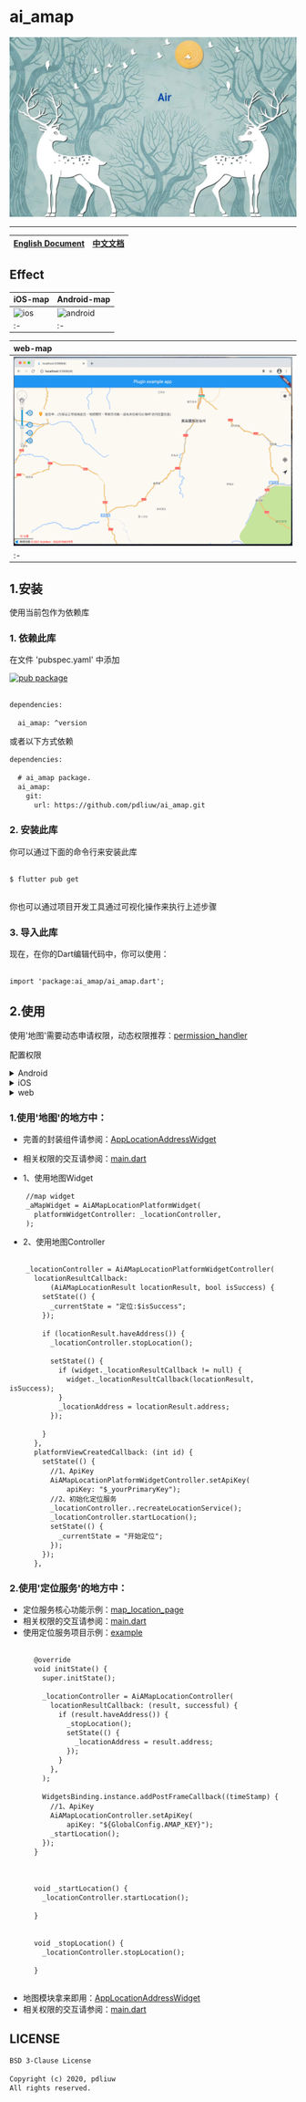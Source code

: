 # ai_amap

![totem](https://raw.githubusercontent.com/pdliuw/pdliuw.github.io/master/images/totem_four_logo.jpg)

-----

|[English Document](https://github.com/pdliuw/ai_amap/blob/master/README_EN.md)|[中文文档](https://github.com/pdliuw/ai_amap)|
|:-|:-|

## Effect

|iOS-map|Android-map|
|:-|:-|
|![ios](https://github.com/pdliuw/ai_amap/blob/master/example/gif/ai_amap_ios.gif)|![android](https://github.com/pdliuw/ai_amap/blob/master/example/gif/ai_amap_android.gif)|
|:-|:-|

|web-map|
|:-|
|![web](https://github.com/pdliuw/ai_amap/blob/master/example/gif/ai_amap_web.gif)|
|:-|

## 1.安装

使用当前包作为依赖库

### 1. 依赖此库

在文件 'pubspec.yaml' 中添加

[![pub package](https://img.shields.io/pub/v/ai_amap.svg)](https://pub.dev/packages/ai_amap)

```

dependencies:

  ai_amap: ^version

```

或者以下方式依赖

```
dependencies:

  # ai_amap package.
  ai_amap:
    git:
      url: https://github.com/pdliuw/ai_amap.git

```

### 2. 安装此库

你可以通过下面的命令行来安装此库

```

$ flutter pub get


```

你也可以通过项目开发工具通过可视化操作来执行上述步骤

### 3. 导入此库

现在，在你的Dart编辑代码中，你可以使用：

```

import 'package:ai_amap/ai_amap.dart';

```

## 2.使用

使用'地图'需要动态申请权限，动态权限推荐：[permission_handler](https://github.com/Baseflow/flutter-permission-handler)

配置权限

<details>
<summary>Android</summary>

```

    <!--
    地图SDK（包含其搜索功能）需要的基础权限
    -->

    <!--允许程序打开网络套接字-->
    <uses-permission android:name="android.permission.INTERNET" />
    <!--允许程序设置内置sd卡的写权限-->
    <uses-permission android:name="android.permission.WRITE_EXTERNAL_STORAGE" />
    <!--允许程序获取网络状态-->
    <uses-permission android:name="android.permission.ACCESS_NETWORK_STATE" />
    <!--允许程序访问WiFi网络信息-->
    <uses-permission android:name="android.permission.ACCESS_WIFI_STATE" />
    <!--允许程序读写手机状态和身份-->
    <uses-permission android:name="android.permission.READ_PHONE_STATE" />
    <!--允许程序访问CellID或WiFi热点来获取粗略的位置-->
    <uses-permission android:name="android.permission.ACCESS_COARSE_LOCATION" />

    <!--
    地图定位需要的权限
    -->

    <!--用于进行网络定位-->
    <uses-permission android:name="android.permission.ACCESS_COARSE_LOCATION"/>
    <!--用于访问GPS定位-->
    <uses-permission android:name="android.permission.ACCESS_FINE_LOCATION"/>
    <!--用于获取运营商信息，用于支持提供运营商信息相关的接口-->
    <uses-permission android:name="android.permission.ACCESS_NETWORK_STATE"/>
    <!--用于访问wifi网络信息，wifi信息会用于进行网络定位-->
    <uses-permission android:name="android.permission.ACCESS_WIFI_STATE"/>
    <!--用于获取wifi的获取权限，wifi信息会用来进行网络定位-->
    <uses-permission android:name="android.permission.CHANGE_WIFI_STATE"/>
    <!--用于访问网络，网络定位需要上网-->
    <uses-permission android:name="android.permission.INTERNET"/>
    <!--用于读取手机当前的状态-->
    <uses-permission android:name="android.permission.READ_PHONE_STATE"/>
    <!--用于写入缓存数据到扩展存储卡-->
    <uses-permission android:name="android.permission.WRITE_EXTERNAL_STORAGE"/>
    <!--用于申请调用A-GPS模块-->
    <uses-permission android:name="android.permission.ACCESS_LOCATION_EXTRA_COMMANDS"/>

    <!--
    导航所需权限
    -->
    <uses-permission android:name="android.permission.INTERNET" />
    <uses-permission android:name="android.permission.WRITE_EXTERNAL_STORAGE" />
    <uses-permission android:name="android.permission.ACCESS_COARSE_LOCATION" />
    <uses-permission android:name="android.permission.ACCESS_NETWORK_STATE" />
    <uses-permission android:name="android.permission.ACCESS_FINE_LOCATION" />
    <uses-permission android:name="android.permission.READ_PHONE_STATE" />
    <uses-permission android:name="android.permission.CHANGE_WIFI_STATE" />
    <uses-permission android:name="android.permission.ACCESS_WIFI_STATE" />
    <uses-permission android:name="android.permission.WAKE_LOCK" />


    <application>
    
    ...    

        <meta-data
            android:name="com.amap.api.v2.apikey"
            android:value="${apiKey}" />
        <!--
        https://lbs.amap.com/api/android-location-sdk/guide/android-location/getlocation
        (请在application标签中声明service组件,每个app拥有自己单独的定位service。)
        -->
        <service android:name="com.amap.api.location.APSService"></service>

        <!--
        地图导航组件
        -->
        <activity android:name="com.amap.api.navi.AmapRouteActivity"
            android:theme="@android:style/Theme.NoTitleBar"
            android:configChanges="orientation|keyboardHidden|screenSize" />

    </application>

```

</details>

<details>
<summary>iOS</summary>


```

	<key>NSFileProviderPresenceUsageDescription</key>
	<string>使用时允许访问文件</string>
	<key>NSLocationAlwaysAndWhenInUseUsageDescription</key>
	<string>始终允许定位(提高后台定位准确率)</string>
	<key>NSLocationAlwaysUsageDescription</key>
	<string>使用时始终允许定位</string>
	<key>NSLocationWhenInUseUsageDescription</key>
	<string>使用时允许定位</string>


```

** 为提高iOS定位成功率，请打开-->'Background Modes' --> 勾选☑ ️'Location Updates' **

iOS支持PlatformView配置：

```
	
    <key>io.flutter.embedded_views_preview</key>
    <true/>
    
```
</details>

<details>
<summary>web</summary>


```
    
    <script src="https://webapi.amap.com/loader.js" type="text/javascript"></script>
    
    
```

</details>


### 1.使用'地图'的地方中：

* 完善的封装组件请参阅：[AppLocationAddressWidget](https://github.com/pdliuw/ai_amap/blob/master/example/lib/app_location_address_widget.dart)
* 相关权限的交互请参阅：[main.dart](https://github.com/pdliuw/ai_amap/blob/master/example/lib/main.dart)

* 1、使用地图Widget

```
    //map widget
    _aMapWidget = AiAMapLocationPlatformWidget(
      platformWidgetController: _locationController,
    );

```

* 2、使用地图Controller

```

    _locationController = AiAMapLocationPlatformWidgetController(
      locationResultCallback:
          (AiAMapLocationResult locationResult, bool isSuccess) {
        setState(() {
          _currentState = "定位:$isSuccess";
        });

        if (locationResult.haveAddress()) {
          _locationController.stopLocation();

          setState(() {
            if (widget._locationResultCallback != null) {
              widget._locationResultCallback(locationResult, isSuccess);
            }
            _locationAddress = locationResult.address;
          });

        }
      },
      platformViewCreatedCallback: (int id) {
        setState(() {
          //1、ApiKey
          AiAMapLocationPlatformWidgetController.setApiKey(
              apiKey: "$_yourPrimaryKey");
          //2、初始化定位服务
          _locationController..recreateLocationService();
          _locationController.startLocation();
          setState(() {
            _currentState = "开始定位";
          });
        });
      },

```

### 2.使用'定位服务'的地方中：

* 定位服务核心功能示例：[map_location_page](https://github.com/pdliuw/ai_amap/blob/master/example/lib/map_location_page.dart)
* 相关权限的交互请参阅：[main.dart](https://github.com/pdliuw/ai_amap/blob/master/example/lib/main.dart)
* 使用定位服务项目示例：[example](https://github.com/pdliuw/ai_amap/blob/master/example)


```

      @override
      void initState() {
        super.initState();
    
        _locationController = AiAMapLocationController(
          locationResultCallback: (result, successful) {
            if (result.haveAddress()) {
              _stopLocation();
              setState(() {
                _locationAddress = result.address;
              });
            }
          },
        );
    
        WidgetsBinding.instance.addPostFrameCallback((timeStamp) {
          //1、ApiKey
          AiAMapLocationController.setApiKey(
              apiKey: "${GlobalConfig.AMAP_KEY}");
          _startLocation();
        });
      }



      void _startLocation() {
        _locationController.startLocation();
        
      }

        
      void _stopLocation() {
        _locationController.stopLocation();

      }
    

```

* 地图模块拿来即用：[AppLocationAddressWidget](https://github.com/pdliuw/ai_amap/blob/master/example/lib/app_location_address_widget.dart)
* 相关权限的交互请参阅：[main.dart](https://github.com/pdliuw/ai_amap/blob/master/example/lib/main.dart)

## LICENSE

    BSD 3-Clause License
    
    Copyright (c) 2020, pdliuw
    All rights reserved.